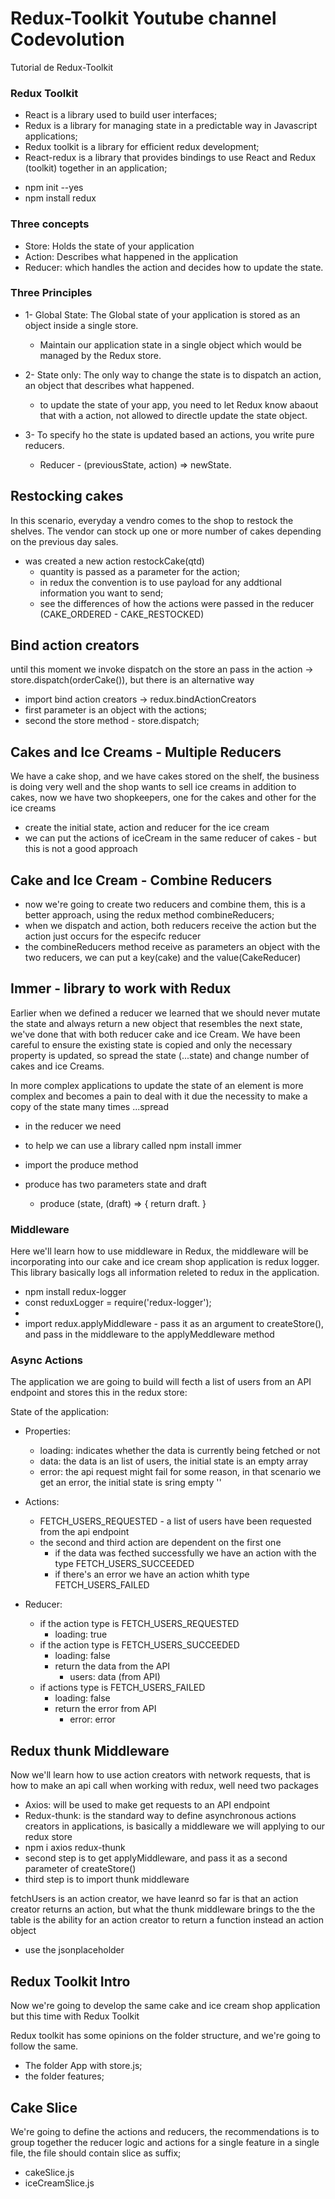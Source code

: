 # Redux-Toolkit Youtube channel Codevolution
Tutorial de Redux-Toolkit 

### Redux Toolkit

* React is a library used to build user interfaces;
* Redux is a library for managing state in a predictable way in Javascript applications;
* Redux toolkit is a library for efficient redux development;
* React-redux is a library that provides bindings to use React and Redux (toolkit) together in an application;

- npm init --yes
- npm install redux

### Three concepts

* Store: Holds the state of your application
* Action: Describes what happened in the application
* Reducer: which handles the action and decides how to update the state. 

### Three Principles

* 1- Global State: The Global state of your application is stored as an object inside a single store.
    - Maintain our application state in a single object which would be managed by the Redux store.

* 2- State only: The only way to change the state is to dispatch an action, an object that describes what happened.
    - to update the state of your app, you need to let Redux know abaout that with a action, not allowed to directle update the state object.

* 3- To specify ho the state is updated based an actions, you write pure reducers.
    - Reducer - (previousState, action) => newState.

## Restocking cakes

In this scenario, everyday a vendro comes to the shop to restock the shelves. The vendor can stock up one or more number of cakes depending on the previous day sales.

* was created a new action restockCake(qtd)
    - quantity is passed as a parameter for the action;
    - in redux the convention is to use payload for any addtional information you want to send;
    - see the differences of how the actions were passed in the reducer (CAKE_ORDERED - CAKE_RESTOCKED)

## Bind action creators

until this moment we invoke dispatch on the store an pass in the action -> store.dispatch(orderCake()), but there is an alternative way
- import bind action creators -> redux.bindActionCreators
- first parameter is an object with the actions;
- second the store method - store.dispatch;

## Cakes and Ice Creams - Multiple Reducers

We have a cake shop, and we have cakes stored on the shelf, the business is doing very well and the shop wants to sell ice creams in addition to cakes, now we have two shopkeepers, one for the cakes and other for the ice creams

* create the initial state, action and reducer for the ice cream
* we can put the actions of iceCream in the same reducer of cakes - but this is not a good approach

## Cake and Ice Cream - Combine Reducers 

* now we're going to create two reducers and combine them, this is a better approach, using the redux method combineReducers;
* when we dispatch and action, both reducers receive the action but the action just occurs for the especifc reducer
* the combineReducers method receive as parameters an object with the two reducers, we can put a key(cake) and the value(CakeReducer)

## Immer - library to work with Redux

Earlier when we defined a reducer we learned that we should never mutate the state and always return a new object that resembles the next state, we've done that with both reducer cake and ice Cream. We have been careful to ensure the existing state is copied and only the necessary property is updated, so spread the state (...state) and change number of cakes and ice Creams.

In more complex applications to update the state of an element is more complex and becomes a pain to deal with it due the necessity to make a copy of the state many times ...spread
* in the reducer we need 

* to help we can use a library called npm install immer
* import the produce method
* produce has two parameters state and draft
    - produce (state, (draft) => {
        return draft.
    }

### Middleware 

Here we'll learn how to use middleware in Redux, the middleware will be incorporating into our cake and ice cream shop application is redux logger.
This library basically logs all information releted to redux in the application.
* npm install redux-logger
* const reduxLogger = require('redux-logger');
* 
* import redux.applyMiddleware - pass it as an argument to createStore(), and pass in the middleware to the applyMeddleware method

### Async Actions

The application we are going to build will fecth a list of users from an API endpoint and stores this in the redux store:

State of the application:
* Properties:
    -   loading: indicates whether the data is currently being fetched or not
    -   data: the data is an list of users, the initial state is an empty array
    -   error: the api request might fail for some reason, in that scenario we get an error, the initial state is sring empty ''

* Actions:
    -   FETCH_USERS_REQUESTED - a list of users have been requested from the api endpoint
    -   the second and third action are dependent on the first one
        *   if the data was fecthed successfully we have an action with the type FETCH_USERS_SUCCEEDED
        * if there's an error we have an action whith type FETCH_USERS_FAILED

* Reducer:
    -   if the action type is FETCH_USERS_REQUESTED
        * loading: true
    -   if the action type is FETCH_USERS_SUCCEEDED
        * loading: false
        * return the data from the API
            -  users: data (from API)
    -   if actions type is FETCH_USERS_FAILED
        * loading: false
        * return the error from API
            - error: error


## Redux thunk Middleware

Now we'll learn how to use action creators with network requests, that is how to make an api call when working with redux, well need two packages

* Axios: will be used to make get requests to an API endpoint
* Redux-thunk: is the standard way to define asynchronous actions creators in applications, is basically a middleware we will applying to our redux store
* npm i axios redux-thunk
* second step is to get applyMiddleware, and pass it as a second parameter of createStore()
* third step is to import thunk middleware

fetchUsers is an action creator, we have leanrd so far is that an action creator returns an action, but what the thunk middleware brings to the the table is the ability for an action creator to return a function instead an action object

* use the jsonplaceholder 
 

## Redux Toolkit Intro

Now we're going to develop the same cake and ice cream shop application but this time with Redux Toolkit

Redux toolkit has some opinions on the folder structure, and we're going to follow the same.
- The folder App with store.js;
- the folder features;

##  Cake Slice

We're going to define the actions and reducers, the recommendations is to group together the reducer logic and actions for a single feature in a single file, the file should contain slice as suffix;
- cakeSlice.js
- iceCreamSlice.js


 
